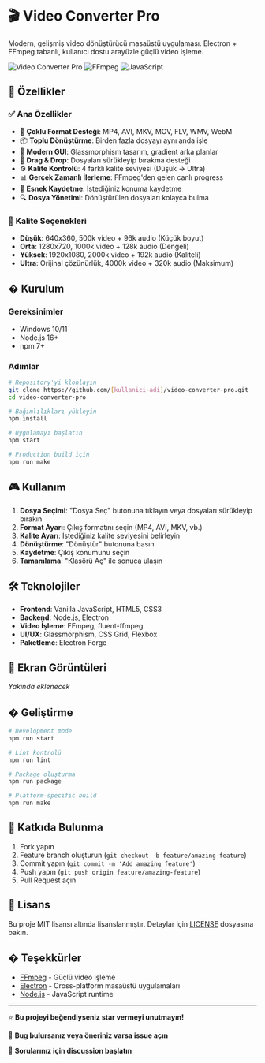 # 🎬 Video Converter Pro

Modern, gelişmiş video dönüştürücü masaüstü uygulaması. Electron + FFmpeg tabanlı, kullanıcı dostu arayüzle güçlü video işleme.

![Video Converter Pro](https://img.shields.io/badge/Electron-App-blue?style=for-the-badge&logo=electron)
![FFmpeg](https://img.shields.io/badge/FFmpeg-Powered-green?style=for-the-badge&logo=ffmpeg)
![JavaScript](https://img.shields.io/badge/JavaScript-ES6+-yellow?style=for-the-badge&logo=javascript)

## 🚀 Özellikler

### ✅ **Ana Özellikler**
- 🎥 **Çoklu Format Desteği**: MP4, AVI, MKV, MOV, FLV, WMV, WebM
- 📦 **Toplu Dönüştürme**: Birden fazla dosyayı aynı anda işle
- 🎨 **Modern GUI**: Glassmorphism tasarım, gradient arka planlar
- 📁 **Drag & Drop**: Dosyaları sürükleyip bırakma desteği
- ⚙️ **Kalite Kontrolü**: 4 farklı kalite seviyesi (Düşük → Ultra)
- 📊 **Gerçek Zamanlı İlerleme**: FFmpeg'den gelen canlı progress
- 💾 **Esnek Kaydetme**: İstediğiniz konuma kaydetme
- 🔍 **Dosya Yönetimi**: Dönüştürülen dosyaları kolayca bulma

### 🎯 **Kalite Seçenekleri**
- **Düşük**: 640x360, 500k video + 96k audio (Küçük boyut)
- **Orta**: 1280x720, 1000k video + 128k audio (Dengeli)
- **Yüksek**: 1920x1080, 2000k video + 192k audio (Kaliteli)
- **Ultra**: Orijinal çözünürlük, 4000k video + 320k audio (Maksimum)

## � Kurulum

### Gereksinimler
- Windows 10/11
- Node.js 16+
- npm 7+

### Adımlar
```bash
# Repository'yi klonlayın
git clone https://github.com/[kullanici-adi]/video-converter-pro.git
cd video-converter-pro

# Bağımlılıkları yükleyin
npm install

# Uygulamayı başlatın
npm start

# Production build için
npm run make
```

## 🎮 Kullanım

1. **Dosya Seçimi**: "Dosya Seç" butonuna tıklayın veya dosyaları sürükleyip bırakın
2. **Format Ayarı**: Çıkış formatını seçin (MP4, AVI, MKV, vb.)
3. **Kalite Ayarı**: İstediğiniz kalite seviyesini belirleyin
4. **Dönüştürme**: "Dönüştür" butonuna basın
5. **Kaydetme**: Çıkış konumunu seçin
6. **Tamamlama**: "Klasörü Aç" ile sonuca ulaşın

## 🛠 Teknolojiler

- **Frontend**: Vanilla JavaScript, HTML5, CSS3
- **Backend**: Node.js, Electron
- **Video İşleme**: FFmpeg, fluent-ffmpeg
- **UI/UX**: Glassmorphism, CSS Grid, Flexbox
- **Paketleme**: Electron Forge

## 📸 Ekran Görüntüleri

*Yakında eklenecek*

## � Geliştirme

```bash
# Development mode
npm run start

# Lint kontrolü
npm run lint

# Package oluşturma
npm run package

# Platform-specific build
npm run make
```

## 🤝 Katkıda Bulunma

1. Fork yapın
2. Feature branch oluşturun (`git checkout -b feature/amazing-feature`)
3. Commit yapın (`git commit -m 'Add amazing feature'`)
4. Push yapın (`git push origin feature/amazing-feature`)
5. Pull Request açın

## 📝 Lisans

Bu proje MIT lisansı altında lisanslanmıştır. Detaylar için [LICENSE](LICENSE) dosyasına bakın.

## � Teşekkürler

- [FFmpeg](https://ffmpeg.org/) - Güçlü video işleme
- [Electron](https://electronjs.org/) - Cross-platform masaüstü uygulamaları
- [Node.js](https://nodejs.org/) - JavaScript runtime

---

⭐ **Bu projeyi beğendiyseniz star vermeyi unutmayın!**

🐛 **Bug bulursanız veya öneriniz varsa issue açın**

💬 **Sorularınız için discussion başlatın**
